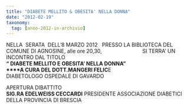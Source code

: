 ```yaml
---
title: "DIABETE MELLITO & OBESITA' NELLA DONNA"
date: "2012-02-19"
taxonomy: 
  tag: [anno-2012-in-archivio]
---
```


NELLA  SERATA  DELL’8 MARZO 2012   PRESSO LA BIBLIOTECA DEL COMUNE DI AGNOSINE, alle ore 20,30,                            SI TERRA’ UN INCONTRO DAL TITOLO  
**“ DIABETE MELLITO E OBESITA’ NELLA DONNA”  
****A CURA DEL DOTT.MANGERI FELIC**E   
DIABETOLOGO OSPEDALE DI GAVARDO  
  
APERTURA DIBATTITO  
**SIG.RA EDELWEISS CECCARDI** PRESIDENTE ASSOCIAZIONE DIABETICI DELLA PROVINCIA DI BRESCIA
